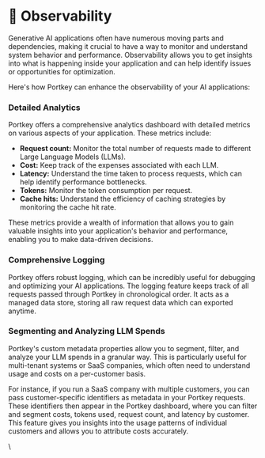 # 👀 Observability

Generative AI applications often have numerous moving parts and dependencies, making it crucial to have a way to monitor and understand system behavior and performance. Observability allows you to get insights into what is happening inside your application and can help identify issues or opportunities for optimization.

Here's how Portkey can enhance the observability of your AI applications:

### Detailed Analytics

Portkey offers a comprehensive analytics dashboard with detailed metrics on various aspects of your application. These metrics include:

* **Request count:** Monitor the total number of requests made to different Large Language Models (LLMs).
* **Cost:** Keep track of the expenses associated with each LLM.
* **Latency:** Understand the time taken to process requests, which can help identify performance bottlenecks.
* **Tokens:** Monitor the token consumption per request.
* **Cache hits:** Understand the efficiency of caching strategies by monitoring the cache hit rate.

These metrics provide a wealth of information that allows you to gain valuable insights into your application's behavior and performance, enabling you to make data-driven decisions.

### Comprehensive Logging

Portkey offers robust logging, which can be incredibly useful for debugging and optimizing your AI applications. The logging feature keeps track of all requests passed through Portkey in chronological order. It acts as a managed data store, storing all raw request data which can exported anytime.

### Segmenting and Analyzing LLM Spends

Portkey's custom metadata properties allow you to segment, filter, and analyze your LLM spends in a granular way. This is particularly useful for multi-tenant systems or SaaS companies, which often need to understand usage and costs on a per-customer basis.

For instance, if you run a SaaS company with multiple customers, you can pass customer-specific identifiers as metadata in your Portkey requests. These identifiers then appear in the Portkey dashboard, where you can filter and segment costs, tokens used, request count, and latency by customer. This feature gives you insights into the usage patterns of individual customers and allows you to attribute costs accurately.

\
